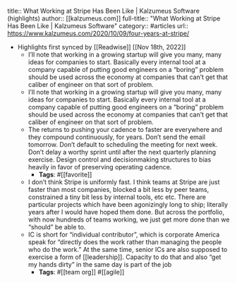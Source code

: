 title:: What Working at Stripe Has Been Like | Kalzumeus Software (highlights)
author:: [[kalzumeus.com]]
full-title:: "What Working at Stripe Has Been Like | Kalzumeus Software"
category:: #articles
url:: https://www.kalzumeus.com/2020/10/09/four-years-at-stripe/

- Highlights first synced by [[Readwise]] [[Nov 18th, 2022]]
	- I’ll note that working in a growing startup will give you many, many ideas for companies to start. Basically every internal tool at a company capable of putting good engineers on a “boring” problem should be used across the economy at companies that can’t get that caliber of engineer on that sort of problem.
	- I’ll note that working in a growing startup will give you many, many ideas for companies to start. Basically every internal tool at a company capable of putting good engineers on a “boring” problem should be used across the economy at companies that can’t get that caliber of engineer on that sort of problem.
	- The returns to pushing your cadence to faster are everywhere and they compound continuously, for years. Don’t send the email tomorrow. Don’t default to scheduling the meeting for next week. Don’t delay a worthy sprint until after the next quarterly planning exercise. Design control and decisionmaking structures to bias heavily in favor of preserving operating cadence.
		- **Tags**: #[[favorite]]
	- I don’t think Stripe is uniformly fast. I think teams at Stripe are just faster than most companies, blocked a bit less by peer teams, constrained a tiny bit less by internal tools, etc etc. There are particular projects which have been agonizingly long to ship; literally years after I would have hoped them done. But across the portfolio, with now hundreds of teams working, we just get more done than we “should” be able to.
	- IC is short for “individual contributor”, which is corporate America speak for “directly does the work rather than managing the people who do the work.” At the same time, senior ICs are also supposed to exercise a form of [[leadership]]. Capacity to do that and also “get my hands dirty” in the same day is part of the job
		- **Tags**: #[[team org]] #[[agile]]